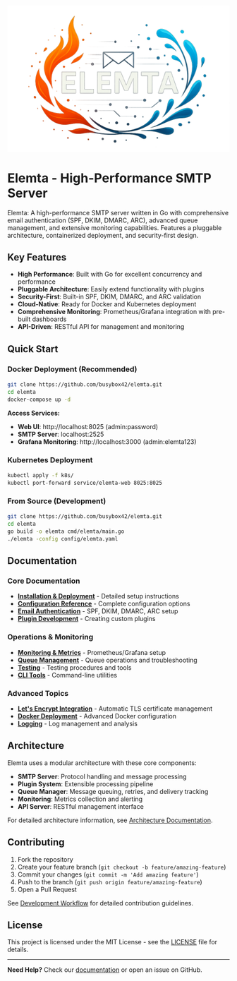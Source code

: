 ![Elemta Logo](images/elemta.png?v=2)

# Elemta - High-Performance SMTP Server

Elemta: A high-performance SMTP server written in Go with comprehensive email authentication (SPF, DKIM, DMARC, ARC), advanced queue management, and extensive monitoring capabilities. Features a pluggable architecture, containerized deployment, and security-first design.

## Key Features

- **High Performance**: Built with Go for excellent concurrency and performance
- **Pluggable Architecture**: Easily extend functionality with plugins
- **Security-First**: Built-in SPF, DKIM, DMARC, and ARC validation
- **Cloud-Native**: Ready for Docker and Kubernetes deployment
- **Comprehensive Monitoring**: Prometheus/Grafana integration with pre-built dashboards
- **API-Driven**: RESTful API for management and monitoring

## Quick Start

### Docker Deployment (Recommended)

```bash
git clone https://github.com/busybox42/elemta.git
cd elemta
docker-compose up -d
```

**Access Services:**
- **Web UI**: http://localhost:8025 (admin:password)
- **SMTP Server**: localhost:2525
- **Grafana Monitoring**: http://localhost:3000 (admin:elemta123)

### Kubernetes Deployment

```bash
kubectl apply -f k8s/
kubectl port-forward service/elemta-web 8025:8025
```

### From Source (Development)

```bash
git clone https://github.com/busybox42/elemta.git
cd elemta
go build -o elemta cmd/elemta/main.go
./elemta -config config/elemta.yaml
```

## Documentation

### Core Documentation
- **[Installation & Deployment](docs/installation.md)** - Detailed setup instructions
- **[Configuration Reference](docs/configuration.md)** - Complete configuration options
- **[Email Authentication](docs/email_authentication.md)** - SPF, DKIM, DMARC, ARC setup
- **[Plugin Development](docs/plugins.md)** - Creating custom plugins

### Operations & Monitoring
- **[Monitoring & Metrics](docs/monitoring/README.md)** - Prometheus/Grafana setup
- **[Queue Management](docs/queue_management.md)** - Queue operations and troubleshooting
- **[Testing](docs/testing.md)** - Testing procedures and tools
- **[CLI Tools](docs/cli.md)** - Command-line utilities

### Advanced Topics
- **[Let's Encrypt Integration](docs/letsencrypt-guide.md)** - Automatic TLS certificate management
- **[Docker Deployment](docs/docker_deployment.md)** - Advanced Docker configuration
- **[Logging](docs/logging.md)** - Log management and analysis

## Architecture

Elemta uses a modular architecture with these core components:

- **SMTP Server**: Protocol handling and message processing
- **Plugin System**: Extensible processing pipeline
- **Queue Manager**: Message queuing, retries, and delivery tracking
- **Monitoring**: Metrics collection and alerting
- **API Server**: RESTful management interface

For detailed architecture information, see [Architecture Documentation](docs/smtp_server.md).

## Contributing

1. Fork the repository
2. Create your feature branch (`git checkout -b feature/amazing-feature`)
3. Commit your changes (`git commit -m 'Add amazing feature'`)
4. Push to the branch (`git push origin feature/amazing-feature`)
5. Open a Pull Request

See [Development Workflow](docs/installation.md) for detailed contribution guidelines.

## License

This project is licensed under the MIT License - see the [LICENSE](LICENSE) file for details.

---

**Need Help?** Check our [documentation](docs/README.md) or open an issue on GitHub.
